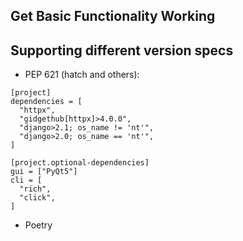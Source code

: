 ## Get Basic Functionality Working


## Supporting different version specs

- PEP 621 (hatch and others):
```
[project]
dependencies = [
  "httpx",
  "gidgethub[httpx]>4.0.0",
  "django>2.1; os_name != 'nt'",
  "django>2.0; os_name == 'nt'",
]

[project.optional-dependencies]
gui = ["PyQt5"]
cli = [
  "rich",
  "click",
]
```

- Poetry